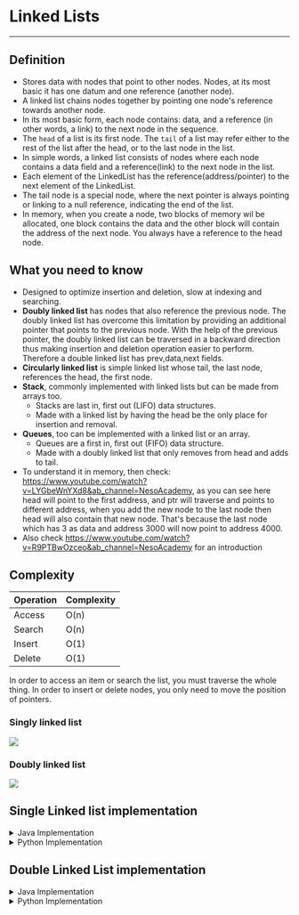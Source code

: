 # Linked Lists

---

## Definition
- Stores data with nodes that point to other nodes.
Nodes, at its most basic it has one datum and one reference (another node).
- A linked list chains nodes together by pointing one node's reference towards another node.
- In its most basic form, each node contains: data, and a reference (in other words, a link) to the next node in the sequence.
- The `head` of a list is its first node. The `tail` of a list may refer either to the rest of the list after the head, or to the last node in the list.
- In simple words, a linked list consists of nodes where each node contains a data field and a reference(link) to the next node in the list.
- Each element of the LinkedList has the reference(address/pointer) to the next element of the LinkedList.
- The tail node is a special node, where the next pointer is always pointing or linking to a null reference, indicating the end of the list.
- In memory, when you create a node, two blocks of memory wil be allocated, one block contains the data and the other block will contain the address of the next node. You always have a reference to the head node.

## What you need to know
- Designed to optimize insertion and deletion, slow at indexing and searching.
- **Doubly linked list** has nodes that also reference the previous node. The doubly linked list has overcome this limitation by providing an additional pointer that points to the previous node. With the help of the previous pointer, the doubly linked list can be traversed in a backward direction thus making insertion and deletion operation easier to perform. Therefore a double linked list has prev,data,next fields.
- **Circularly linked list** is simple linked list whose tail, the last node, references the head, the first node.
- **Stack**, commonly implemented with linked lists but can be made from arrays too.
    - Stacks are last in, first out (LIFO) data structures.
    - Made with a linked list by having the head be the only place for insertion and removal.
- **Queues**, too can be implemented with a linked list or an array.
    - Queues are a first in, first out (FIFO) data structure.
    - Made with a doubly linked list that only removes from head and adds to tail.
 - To understand it in memory, then check: https://www.youtube.com/watch?v=LYGbeWnYXd8&ab_channel=NesoAcademy, as you can see here head will point to the first address, and ptr will traverse and points to different address, when you add the new node to the last node then head will also contain that new node. That's because the last node which has 3 as data and address 3000 will now point to address 4000.
 - Also check https://www.youtube.com/watch?v=R9PTBwOzceo&ab_channel=NesoAcademy for an introduction




## Complexity

|Operation|Complexity|
|---------|----------|
|Access   |O(n)      |
|Search   |O(n)      |
|Insert   |O(1)      |
|Delete   |O(1)      | 

In order to access an item or search the list, you must traverse the whole thing. In order to insert or delete nodes, you only need to move the position of pointers.

### Singly linked list
![](https://upload.wikimedia.org/wikipedia/commons/thumb/6/6d/Singly-linked-list.svg/408px-Singly-linked-list.svg.png)

### Doubly linked list
![](https://upload.wikimedia.org/wikipedia/commons/thumb/5/5e/Doubly-linked-list.svg/610px-Doubly-linked-list.svg.png)

## Single Linked list implementation

<details>
<summary> Java Implementation </summary>

```java
package tests;

/**
 * 
 * @author P.Haddad
 * LinkedList
 */
// Linked List contains a Node and each node will contain data and a reference to the next node
/**
 *         Node      
	+----+---------+     
	| data  | null |     
	+----+---------+  
 * 
 */

public class Node {
	Node next; // reference to next object in the sequence (if not referencing then null)
	int data; //data (int,string..)
	
	public Node(int data) {
		this.data = data;
	}
}


// Linked List class, will contain an instance variable of the class Node
 class LinkedList {
	Node head;
	
	// add data, first check if the head is null, if it is then create a new node with data and return. Else then the head is pointing to the 
	// current node, therefore create a while loop that will keep traversing until it reaches the last node (null) and assign next node
	// to be the current node.
	//
	// This method will add a new node at the end of the linked list
	public void append(int data) {
		if(head == null) { // check if the head node is null, if it is create a node and assign it to the head.
			head = new Node(data);
			return;
		}
		Node current = head; // assign head to the current node
		while(current.next != null) { // if the current node points to another node then enter the while loop, and assign current.next to current
			current = current.next;
		}
		current.next = new Node(data);
	}
	
	// this method will add a new node at the beginning
	public void prepend(int data) {
		Node newHead = new Node(data); //create a new head node
		newHead.next = head; //reference the current head node
		head = newHead; // assign the new head node to be the head node of the list
	}
	
	public void deleteWithValue(int data) {
		if(head == null) return; // if null return
		if(head.data == data) { // check if data that needs to be deleted is the head,if it is point the head to the next node.
			head = head.next;
			return;
		}
		Node current = head; //assign head node to current node
		while(current.next != null) { //iterate the linked list
			if(current.next.data == data) { //check if the next node's data is equal to the data passed
				current.next = current.next.next; // if it is equal then let the current node point to the node after it thus deleting the node that has the value passed
				return;
			}
			current = current.next;
		}
	}
	
	public void printList() {
		Node current = head;
		while(current.next != null) {
			System.out.println(current.data);
			current = current.next;
		}
	}
}
```

</details>

<details>
<summary> Python Implementation </summary>

```python
class Node:
    def __init__(self, data):
        self.data = data
        self.next = None

class LinkedList:
    def __init__(self):
        self.head = None

    def is_empty(self):
        return self.head is None

    def append(self, data):
        new_node = Node(data)
        if self.is_empty():
            self.head = new_node
            return
        last_node = self.head
        while last_node.next:
            last_node = last_node.next
        last_node.next = new_node

    def prepend(self, data):
        new_node = Node(data)
        new_node.next = self.head
        self.head = new_node

    def delete(self, data):
        if self.is_empty():
            return

        if self.head.data == data:
            self.head = self.head.next
            return

        current = self.head
        while current.next:
            if current.next.data == data:
                current.next = current.next.next
                return
            current = current.next

    def display(self):
        elements = []
        current = self.head
        while current:
            elements.append(current.data)
            current = current.next
        print(" -> ".join(map(str, elements)))

    def search(self, data):
        current = self.head
        while current:
            if current.data == data:
                return True
            current = current.next
        return False

    def length(self):
        count = 0
        current = self.head
        while current:
            count += 1
            current = current.next
        return count

# Create a new linked list
my_list = LinkedList()

# Append elements
my_list.append(1)
my_list.append(2)
my_list.append(3)

# Display the list
print("Initial list:")
my_list.display()  # Output: 1 -> 2 -> 3

# Prepend an element
my_list.prepend(0)
print("\nAfter prepending 0:")
my_list.display()  # Output: 0 -> 1 -> 2 -> 3

# Delete an element
my_list.delete(2)
print("\nAfter deleting 2:")
my_list.display()  # Output: 0 -> 1 -> 3

# Search for elements
print(f"\nIs 1 in the list? {my_list.search(1)}")  # Output: True
print(f"Is 4 in the list? {my_list.search(4)}")  # Output: False

# Get the length of the list
print(f"\nLength of the list: {my_list.length()}")  # Output: 3
```
</details>

## Double Linked List implementation


<details>
<summary> Java Implementation </summary>

```java
package tests;

public class DoublyLinkedList {  
	  
    //Represent a node of the doubly linked list  
  
    class Node{  
        int data;  
        Node previous;  
        Node next;  
  
        public Node(int data) {  
            this.data = data;  
        }  
    }  
  
    //Represent the head and tail of the doubly linked list  
    Node head, tail = null;  
  
    //addNode() will add a node to the list  
    public void addNode(int data) {  
        //Create a new node  
        Node newNode = new Node(data);  
  
        //If list is empty  
        if(head == null) {  
            //Both head and tail will point to newNode  
            head = tail = newNode;  
            //head's previous will point to null  
            head.previous = null;  
            //tail's next will point to null, as it is the last node of the list  
            tail.next = null;  
        }  
        else {  
            //newNode will be added after tail such that tail's next will point to newNode  
            tail.next = newNode;  
            //newNode's previous will point to tail  
            newNode.previous = tail;  
            //newNode will become new tail  
            tail = newNode;  
            //As it is last node, tail's next will point to null  
            tail.next = null;  
        }  
    }  
  
    //display() will print out the nodes of the list  
    public void display() {  
        //Node current will point to head  
        Node current = head;  
        if(head == null) {  
            System.out.println("List is empty");  
            return;  
        }  
        System.out.println("Nodes of doubly linked list: ");  
        while(current != null) {  
            //Prints each node by incrementing the pointer.  
  
            System.out.print(current.data + " ");  
            current = current.next;  
        }  
    }  
  
    public static void main(String[] args) {  
  
        DoublyLinkedList dList = new DoublyLinkedList();  
        //Add nodes to the list  
        dList.addNode(1);  
        dList.addNode(2);  
        dList.addNode(3);  
        dList.addNode(4);  
        dList.addNode(5);  
  
        //Displays the nodes present in the list  
        dList.display();  
    }  
}  
```
</details>

<details>
<summary> Python Implementation </summary>

```python
class Node:
    def __init__(self, data):
        self.data = data
        self.prev = None
        self.next = None

class DoublyLinkedList:
    def __init__(self):
        self.head = None
        self.tail = None

    def is_empty(self):
        return self.head is None

    def append(self, data):
        new_node = Node(data)
        if self.is_empty():
            self.head = self.tail = new_node
        else:
            new_node.prev = self.tail
            self.tail.next = new_node
            self.tail = new_node

    def prepend(self, data):
        new_node = Node(data)
        if self.is_empty():
            self.head = self.tail = new_node
        else:
            new_node.next = self.head
            self.head.prev = new_node
            self.head = new_node

    def delete(self, data):
        current = self.head
        while current:
            if current.data == data:
                if current.prev:
                    current.prev.next = current.next
                else:
                    self.head = current.next

# Create a new doubly linked list
my_list = DoublyLinkedList()

# Append elements
my_list.append(1)
my_list.append(2)
my_list.append(3)

# Display the list forward
print("Forward display:")
my_list.display_forward()  # Output: 1 <-> 2 <-> 3

# Display the list backward
print("\nBackward display:")
my_list.display_backward()  # Output: 3 <-> 2 <-> 1

# Prepend an element
my_list.prepend(0)
print("\nAfter prepending 0:")
my_list.display_forward()  # Output: 0 <-> 1 <-> 2 <-> 3

# Delete an element
my_list.delete(2)
print("\nAfter deleting 2:")
my_list.display_forward()  # Output: 0 <-> 1 <-> 3

# Search for elements
print(f"\nIs 1 in the list? {my_list.search(1)}")  # Output: True
print(f"Is 4 in the list? {my_list.search(4)}")  # Output: False

# Get the length of the list
print(f"\nLength of the list: {my_list.length()}")  # Output: 3
```

</details>